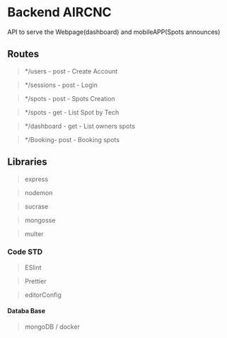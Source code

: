 # Backend AIRCNC

API to serve the Webpage(dashboard) and mobileAPP(Spots announces)

## Routes

> */users - post - Create Account

> */sessions - post - Login

> */spots - post - Spots Creation

> */spots - get - List Spot by Tech

> */dashboard - get - List owners spots

> */Booking- post - Booking spots

## Libraries
> express

> nodemon

> sucrase

> mongosse

> multer


### Code STD

> ESlint

> Prettier

> editorConfig

#### Databa Base

> mongoDB / docker
